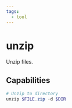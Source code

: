 ```yaml
---
tags:
  - tool
---
```

# unzip

Unzip files.

## Capabilities

```powershell
# Unzip to directory
unzip $FILE.zip -d $DIR
```
